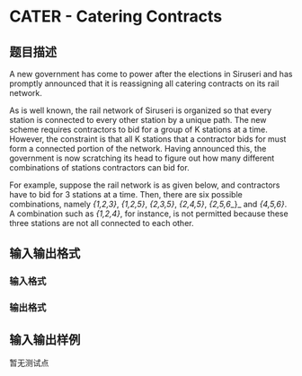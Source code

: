 # CATER - Catering Contracts

## 题目描述

A new government has come to power after the elections in Siruseri and has promptly announced that it is reassigning all catering contracts on its rail network.

As is well known, the rail network of Siruseri is organized so that every station is connected to every other station by a unique path. The new scheme requires contractors to bid for a group of K stations at a time. However, the constraint is that all K stations that a contractor bids for must form a connected portion of the network. Having announced this, the government is now scratching its head to figure out how many different combinations of stations contractors can bid for.

For example, suppose the rail network is as given below, and contractors have to bid for 3 stations at a time. Then, there are six possible combinations, namely _{1,2,3}_, _{1,2,5}_, _{2,3,5}_, _{2,4,5}_, _{2,5,6__}_ and _{4,5,6}_. A combination such as _{1,2,4}_, for instance, is not permitted because these three stations are not all connected to each other.

## 输入输出格式

### 输入格式

### 输出格式

## 输入输出样例

暂无测试点

